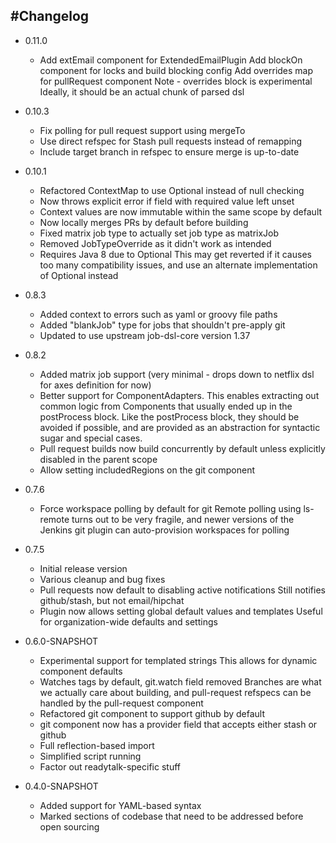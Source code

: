 #Changelog
----------

* 0.11.0
    - Add extEmail component for ExtendedEmailPlugin
      Add blockOn component for locks and build blocking config
      Add overrides map for pullRequest component
        Note - overrides block is experimental
        Ideally, it should be an actual chunk of parsed dsl

* 0.10.3
    - Fix polling for pull request support using mergeTo
    - Use direct refspec for Stash pull requests instead of remapping
    - Include target branch in refspec to ensure merge is up-to-date

* 0.10.1
    - Refactored ContextMap to use Optional instead of null checking
    - Now throws explicit error if field with required value left unset
    - Context values are now immutable within the same scope by default
    - Now locally merges PRs by default before building
    - Fixed matrix job type to actually set job type as matrixJob
    - Removed JobTypeOverride as it didn't work as intended
    - Requires Java 8 due to Optional
      This may get reverted if it causes too many compatibility issues,
      and use an alternate implementation of Optional instead

* 0.8.3
    - Added context to errors such as yaml or groovy file paths
    - Added "blankJob" type for jobs that shouldn't pre-apply git
    - Updated to use upstream job-dsl-core version 1.37

* 0.8.2
    - Added matrix job support (very minimal - drops down to netflix dsl for
      axes definition for now)
    - Better support for ComponentAdapters. This enables extracting out
      common logic from Components that usually ended up in the postProcess
      block. Like the postProcess block, they should be avoided if possible,
      and are provided as an abstraction for syntactic sugar and special cases.
    - Pull request builds now build concurrently by default unless explicitly
      disabled in the parent scope
    - Allow setting includedRegions on the git component

* 0.7.6
    - Force workspace polling by default for git
        Remote polling using ls-remote turns out to be very fragile, and newer
        versions of the Jenkins git plugin can auto-provision workspaces for
        polling

* 0.7.5
    - Initial release version
    - Various cleanup and bug fixes
    - Pull requests now default to disabling active notifications
        Still notifies github/stash, but not email/hipchat
    - Plugin now allows setting global default values and templates
        Useful for organization-wide defaults and settings

* 0.6.0-SNAPSHOT
    - Experimental support for templated strings
        This allows for dynamic component defaults
    - Watches tags by default, git.watch field removed
        Branches are what we actually care about building, and pull-request
        refspecs can be handled by the pull-request component
    - Refactored git component to support github by default
    - git component now has a provider field that accepts either stash or github
    - Full reflection-based import
    - Simplified script running
    - Factor out readytalk-specific stuff

* 0.4.0-SNAPSHOT
    - Added support for YAML-based syntax
    - Marked sections of codebase that need to be addressed before open sourcing
